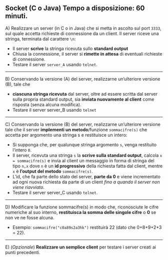## Socket (C o Java) Tempo a disposizione: 60 minuti.
A) Realizzare un server (in C o in Java) che si metta in ascolto sul port `3333`, sul quale accetta richieste di connessione da un client. Il server riceve una stringa, terminata dal carattere `\n`:
- Il server **scrive** la stringa ricevuta sullo **standard output**
- Chiusa la connessione, il server si **rimette in attesa** di eventuali richieste di connessione.
- Testare il server `server_A` usando `telnet`.
---
B) Conservando la versione (A) del server, realizzarne un’ulteriore versione (B), tale che
- **ciascuna stringa ricevuta** dal server, oltre ad essere scritta dal server sulla propria standard output, sia **inviata nuovamente al client** come risposta (senza alcuna modifica).
- Testare il server server_B usando `telnet`
---
C) Conservando la versione (B) del server, realizzarne un’ulteriore versione tale che il server **implementi un metodo**/funzione `sommacifre(s)` che accetta per argomento una stringa s e restituisce un intero:
- Si supponga che, per qualunque stringa argomento `s`, venga restituito l’intero `0`.
- Il server, ricevuta una stringa `s` la **scrive sulla standard output**, calcola `x = sommacifre(s)` e invia al client un messaggio in forma di stringa del tipo `n,x` dove `n` è un **id progressivo** della richiesta fatta dal client, mentre `x` è **l’output del metodo** `sommacifre(s)`.
- L’id, che fa parte dello stato del server, **parte da 0** e viene incrementato ad ogni nuova richiesta da parte di un client *fino a quando il server non viene riavviato*.
- Testare il server server_C usando `telnet`.
---
D) Modificare la funzione sommacifre(s) in modo che, riconosciute le cifre numeriche al suo interno, **restituisca la somma delle singole cifre** o **0** se non ve ne fosse alcuna.
- Esempio: `sommacifre("c0a89s2a3hk")` restituirà 22 (dato che 0+8+9+2+3 = 22).
---
E) (*Opzionale*) **Realizzare un semplice client** per testare i server creati ai punti precedenti.
